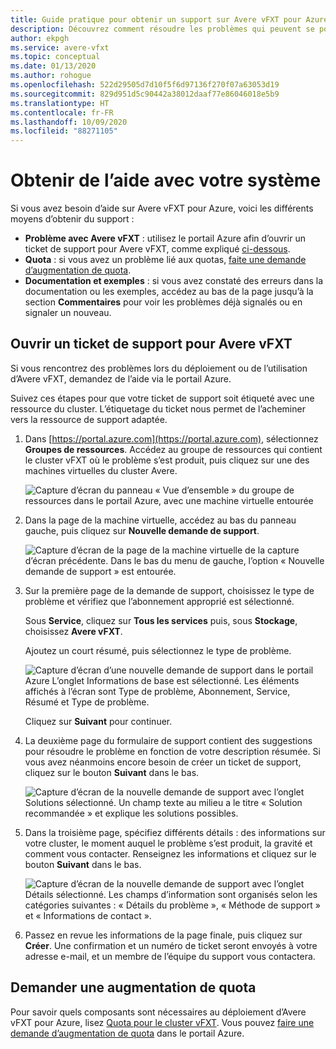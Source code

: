 ```yaml
---
title: Guide pratique pour obtenir un support sur Avere vFXT pour Azure
description: Découvrez comment résoudre les problèmes qui peuvent se poser lors du déploiement ou de l’utilisation d’Avere vFXT pour Azure en créant un ticket de support via le portail Azure.
author: ekpgh
ms.service: avere-vfxt
ms.topic: conceptual
ms.date: 01/13/2020
ms.author: rohogue
ms.openlocfilehash: 522d29505d7d10f5f6d97136f270f07a63053d19
ms.sourcegitcommit: 829d951d5c90442a38012daaf77e86046018e5b9
ms.translationtype: HT
ms.contentlocale: fr-FR
ms.lasthandoff: 10/09/2020
ms.locfileid: "88271105"
---
```

# <a name="get-help-with-your-system"></a>Obtenir de l’aide avec votre système

Si vous avez besoin d’aide sur Avere vFXT pour Azure, voici les différents moyens d’obtenir du support :

* **Problème avec Avere vFXT** : utilisez le portail Azure afin d’ouvrir un ticket de support pour Avere vFXT, comme expliqué [ci-dessous](#open-a-support-ticket-for-your-avere-vfxt).
* **Quota** : si vous avez un problème lié aux quotas, [faite une demande d’augmentation de quota](#request-a-quota-increase).
* **Documentation et exemples** : si vous avez constaté des erreurs dans la documentation ou les exemples, accédez au bas de la page jusqu’à la section **Commentaires** pour voir les problèmes déjà signalés ou en signaler un nouveau.

## <a name="open-a-support-ticket-for-your-avere-vfxt"></a>Ouvrir un ticket de support pour Avere vFXT

Si vous rencontrez des problèmes lors du déploiement ou de l’utilisation d’Avere vFXT, demandez de l’aide via le portail Azure.

Suivez ces étapes pour que votre ticket de support soit étiqueté avec une ressource du cluster. L’étiquetage du ticket nous permet de l’acheminer vers la ressource de support adaptée.

1. Dans [https://portal.azure.com](https://portal.azure.com), sélectionnez **Groupes de ressources**. Accédez au groupe de ressources qui contient le cluster vFXT où le problème s’est produit, puis cliquez sur une des machines virtuelles du cluster Avere.

    ![Capture d’écran du panneau « Vue d’ensemble » du groupe de ressources dans le portail Azure, avec une machine virtuelle entourée](media/avere-vfxt-ticket-vm.png)

1. Dans la page de la machine virtuelle, accédez au bas du panneau gauche, puis cliquez sur **Nouvelle demande de support**.

    ![Capture d’écran de la page de la machine virtuelle de la capture d’écran précédente. Dans le bas du menu de gauche, l’option « Nouvelle demande de support » est entourée.](media/avere-vfxt-ticket-request.png)

1. Sur la première page de la demande de support, choisissez le type de problème et vérifiez que l’abonnement approprié est sélectionné.

   Sous **Service**, cliquez sur **Tous les services** puis, sous **Stockage**, choisissez **Avere vFXT**.

   Ajoutez un court résumé, puis sélectionnez le type de problème.

    ![Capture d’écran d’une nouvelle demande de support dans le portail Azure L’onglet Informations de base est sélectionné. Les éléments affichés à l’écran sont Type de problème, Abonnement, Service, Résumé et Type de problème.](media/ticket-basics.png)

   Cliquez sur **Suivant** pour continuer.

1. La deuxième page du formulaire de support contient des suggestions pour résoudre le problème en fonction de votre description résumée. Si vous avez néanmoins encore besoin de créer un ticket de support, cliquez sur le bouton **Suivant** dans le bas.

   ![Capture d’écran de la nouvelle demande de support avec l’onglet Solutions sélectionné. Un champ texte au milieu a le titre « Solution recommandée » et explique les solutions possibles.](media/ticket-solutions.png)

1. Dans la troisième page, spécifiez différents détails : des informations sur votre cluster, le moment auquel le problème s’est produit, la gravité et comment vous contacter. Renseignez les informations et cliquez sur le bouton **Suivant** dans le bas.

   ![Capture d’écran de la nouvelle demande de support avec l’onglet Détails sélectionné. Les champs d’information sont organisés selon les catégories suivantes : « Détails du problème », « Méthode de support » et « Informations de contact ».](media/ticket-details.png)

1. Passez en revue les informations de la page finale, puis cliquez sur **Créer**. Une confirmation et un numéro de ticket seront envoyés à votre adresse e-mail, et un membre de l’équipe du support vous contactera.

## <a name="request-a-quota-increase"></a>Demander une augmentation de quota

Pour savoir quels composants sont nécessaires au déploiement d’Avere vFXT pour Azure, lisez [Quota pour le cluster vFXT](avere-vfxt-prereqs.md#quota-for-the-vfxt-cluster). Vous pouvez [faire une demande d’augmentation de quota](https://docs.microsoft.com/azure/azure-portal/supportability/resource-manager-core-quotas-request) dans le portail Azure.
